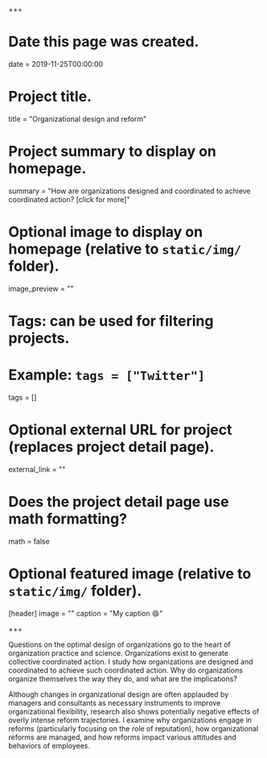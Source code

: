 +++
# Date this page was created.
date = 2019-11-25T00:00:00

# Project title.
title = "Organizational design and reform"

# Project summary to display on homepage.
summary = "How are organizations designed and coordinated to achieve coordinated action? [click for more]"


# Optional image to display on homepage (relative to `static/img/` folder).
image_preview = ""

# Tags: can be used for filtering projects.
# Example: `tags = ["Twitter"]`
tags = []

# Optional external URL for project (replaces project detail page).
external_link = ""

# Does the project detail page use math formatting?
math = false

# Optional featured image (relative to `static/img/` folder).
[header]
image = ""
caption = "My caption :smile:"

+++

Questions on the optimal design of organizations go to the heart of organization practice and science. Organizations exist to generate collective coordinated action. I study how organizations are designed and coordinated to achieve such coordinated action. Why do organizations organize themselves the way they do, and what are the implications?  

Although changes in organizational design are often applauded by managers and consultants as necessary instruments to improve organizational flexibility, research also shows potentially negative effects of overly intense reform trajectories. I examine why organizations engage in reforms (particularly focusing on the role of reputation), how organizational reforms are managed, and how reforms impact various attitudes and behaviors of employees.